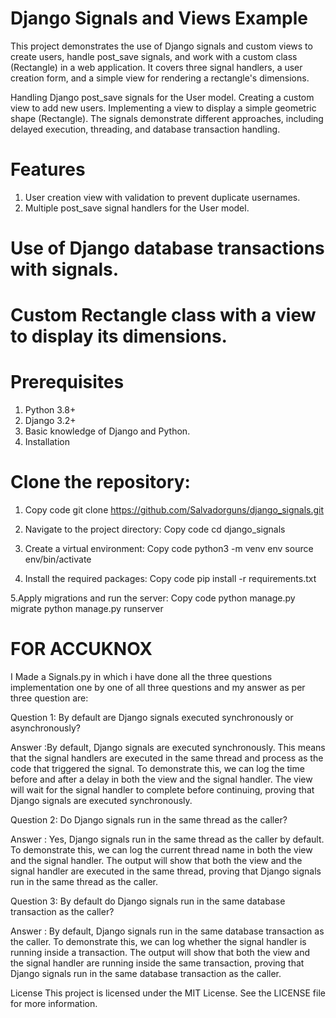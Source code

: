# Django Signals and Views Example
This project demonstrates the use of Django signals and custom views to create users, handle post_save signals, and work with a custom class (Rectangle) in a web application. It covers three signal handlers, a user creation form, and a simple view for rendering a rectangle's dimensions.

 Handling Django post_save signals for the User model.
 Creating a custom view to add new users.
 Implementing a view to display a simple geometric shape (Rectangle).
 The signals demonstrate different approaches, including delayed execution, threading, and database transaction handling.

# Features
1. User creation view with validation to prevent duplicate usernames.
2. Multiple post_save signal handlers for the User model.


# Use of Django database transactions with signals.
# Custom Rectangle class with a view to display its dimensions.


# Prerequisites
1. Python 3.8+
2. Django 3.2+
3. Basic knowledge of Django and Python.
4. Installation

# Clone the repository:

1. Copy code git clone https://github.com/Salvadorguns/django_signals.git

2. Navigate to the project directory:
    Copy code
    cd django_signals

3. Create a virtual environment:
    Copy code
    python3 -m venv env
    source env/bin/activate

4. Install the required packages:
    Copy code
    pip install -r requirements.txt

5.Apply migrations and run the server:
    Copy code
    python manage.py migrate
    python manage.py runserver

# FOR ACCUKNOX
I Made a Signals.py in which i have done all the three questions implementation one by one of all three questions and my answer as per three question are:
 
 Question 1: By default are Django signals executed synchronously or asynchronously?
 
 Answer :By default, Django signals are executed synchronously. This means that the signal handlers are executed in the same thread and process as the code that triggered the signal. To demonstrate this, we can    log the time before and after a delay in both the view and the signal handler. The view will wait for the signal handler to complete before continuing, proving that Django signals are executed synchronously.

 Question 2: Do Django signals run in the same thread as the caller?
 
 Answer : Yes, Django signals run in the same thread as the caller by default. To demonstrate this, we can log the current thread name in both the view and the signal handler. The output will show that both the    view and the signal handler are executed in the same thread, proving that Django signals run in the same thread as the caller.

 Question 3: By default do Django signals run in the same database transaction as the caller?
 
 Answer : By default, Django signals run in the same database transaction as the caller. To demonstrate this, we can log whether the signal handler is running inside a transaction. The output will show that both   the view and the signal handler are running inside the same transaction, proving that Django signals run in the same database transaction as the caller.

License
This project is licensed under the MIT License. See the LICENSE file for more information.
